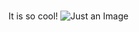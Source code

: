 # 
It is so cool!
![Just an Image](https://github.com/user-attachments/assets/c24fcc81-c0b1-4b6b-a4fd-60dbb73d0b62)
